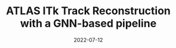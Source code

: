 ---
title: "ATLAS ITk Track Reconstruction with a GNN-based pipeline"
date: 2022-07-12
venue: ATL-ITK-PROC-2022-006
link: https://cds.cern.ch/record/2815578/
inspire_id: N/A
authors: Charline Rougier, et al.
bibtex: '@techreport{Caillou:2815578,\n author = {Caillou, Sylvain and Calafiura, Paolo and Farrell, Steven Andrew and Ju, Xiangyang and Murnane, Daniel Thomas and  Rougier, Charline and Stark, Jan and Vallier, Alexis},\n collaboration = {ATLAS},\n title         = {ATLAS ITk Track Reconstruction with a GNN-based pipeline},\n institution   = {CERN},\n reportNumber  = {ATL-ITK-PROC-2022-006},\n address       = {Geneva},\n year          = {2022},\n url           = {https://cds.cern.ch/record/2815578},\n}\n'
---